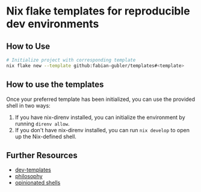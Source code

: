 # Nix flake templates for reproducible dev environments

## How to Use
```bash
# Initialize project with corresponding template
nix flake new --template github:fabian-gubler/templates#<template> 
```

## How to use the templates
Once your preferred template has been initialized, you can use the provided shell in two ways:

1. If you have nix-direnv installed, you can initialize the environment by running `direnv allow`.
2. If you don't have nix-direnv installed, you can run `nix develop` to open up the Nix-defined shell.

## Further Resources
- [dev-templates](https://github.com/the-nix-way/dev-templates)
- [philosophy](https://determinate.systems/posts/nix-direnv)
- [opinionated shells](https://github.com/Leixb/flake-templates)
